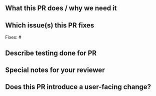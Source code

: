 ## What this PR does / why we need it
<!--
Add detailed explanation of what this PR does and why it is
needed.
-->

## Which issue(s) this PR fixes
<!--
Usage: `Fixes #<issue number>`, or `Fixes (paste link of issue)`.
-->
Fixes: #

## Describe testing done for PR
<!--
Example: Created vSphere workload cluster to verify change. 
-->

## Special notes for your reviewer
<!--
Add any things that reviewers should be aware of as they review
your PR.

Example: Please verify how I handled foo aligns with overall plan.
-->

## Does this PR introduce a user-facing change?
<!--
If no, just write "NONE" in the release-note block below.
If yes, a release note is required:
Enter your extended release note in the block below.
-->
```release-note

```
